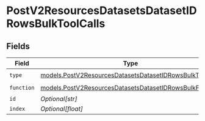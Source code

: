# PostV2ResourcesDatasetsDatasetIDRowsBulkToolCalls


## Fields

| Field                                                                                                                    | Type                                                                                                                     | Required                                                                                                                 | Description                                                                                                              |
| ------------------------------------------------------------------------------------------------------------------------ | ------------------------------------------------------------------------------------------------------------------------ | ------------------------------------------------------------------------------------------------------------------------ | ------------------------------------------------------------------------------------------------------------------------ |
| `type`                                                                                                                   | [models.PostV2ResourcesDatasetsDatasetIDRowsBulkType](../models/postv2resourcesdatasetsdatasetidrowsbulktype.md)         | :heavy_check_mark:                                                                                                       | N/A                                                                                                                      |
| `function`                                                                                                               | [models.PostV2ResourcesDatasetsDatasetIDRowsBulkFunction](../models/postv2resourcesdatasetsdatasetidrowsbulkfunction.md) | :heavy_check_mark:                                                                                                       | N/A                                                                                                                      |
| `id`                                                                                                                     | *Optional[str]*                                                                                                          | :heavy_minus_sign:                                                                                                       | N/A                                                                                                                      |
| `index`                                                                                                                  | *Optional[float]*                                                                                                        | :heavy_minus_sign:                                                                                                       | N/A                                                                                                                      |